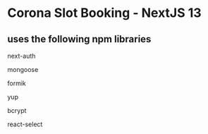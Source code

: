 # Corona Slot Booking - NextJS 13

## uses the following npm libraries
next-auth

mongoose

formik

yup

bcrypt

react-select